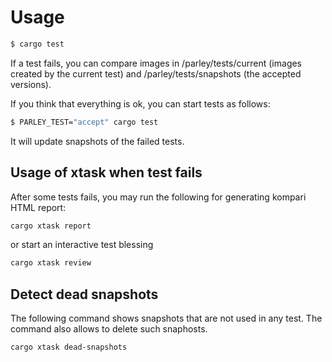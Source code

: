# Usage

```bash
$ cargo test
```

If a test fails, you can compare images in /parley/tests/current (images created by the current test)
and /parley/tests/snapshots (the accepted versions).

If you think that everything is ok, you can start tests as follows:

```bash
$ PARLEY_TEST="accept" cargo test
```

It will update snapshots of the failed tests.

## Usage of xtask when test fails

After some tests fails, you may run the following for generating kompari HTML report:

```bash
cargo xtask report
```

or start an interactive test blessing

```bash
cargo xtask review
```

## Detect dead snapshots

The following command shows snapshots that are not used in any test. The command also allows to delete such snaphosts.

```bash
cargo xtask dead-snapshots 
```

